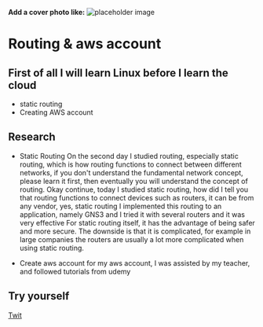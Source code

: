 **Add a cover photo like:**
![placeholder image](https://via.placeholder.com/1200x600)

# Routing & aws account

## First of all I will learn Linux before I learn the cloud

- static routing
- Creating AWS account


## Research
- Static Routing
On the second day I studied routing, especially static routing, which is how routing functions to connect between different networks, if you don't understand the fundamental network concept, please learn it first, then eventually you will understand the concept of routing. Okay continue, today I studied static routing, how did I tell you that routing functions to connect devices such as routers, it can be from any vendor, yes, static routing I implemented this routing to an application, namely GNS3 and I tried it with several routers and it was very effective For static routing itself, it has the advantage of being safer and more secure. The downside is that it is complicated, for example in large companies the routers are usually a lot more complicated when using static routing.

- Create aws account
for my aws account, I was assisted by my teacher, and followed tutorials from udemy
## Try yourself


[Twit](https://twitter.com/panggilajadappa)
